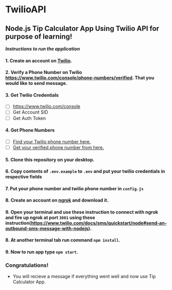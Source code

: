 # TwilioAPI
Node.js Tip Calculator App Using Twilio API for purpose of learning!
------

***Instructions to run the application***

#### 1. Create an account on [Twilio](http://twilio.com).
#### 2. Verify a Phone Number on Twilio https://www.twilio.com/console/phone-numbers/verified. That you would like to send message.
#### 3. Get Twilio Credentials
- [ ] https://www.twilio.com/console
- [ ] Get Account SID
- [ ] Get Auth Token

#### 4. Get Phone Numbers
- [ ] [Find your Twilio phone number here.](https://www.twilio.com/console/phone-numbers/incoming)
- [ ] [Get your verified phone number from here.](https://www.twilio.com/console/phone-numbers/verified)

#### 5. Clone this repository on your desktop.

#### 6. Copy contents of `.env.example` to `.env` and put your twilio credentials in respective fields

#### 7. Put your phone number and twilio phone number in `config.js`

#### 8. Create an account on [ngrok](https://ngrok.com) and download it.

#### 9. Open your terminal and use these instruction to connect with ngrok and fire up ngrok at port `3001` using these instruction(https://www.twilio.com/docs/sms/quickstart/node#send-an-outbound-sms-message-with-nodejs).

#### 8. At another terminal tab run command `npm install`.

#### 9. Now to run app type `npm start`.

### Congratulations!
- You will recieve a message if everything went well and now use Tip Calculator App.
